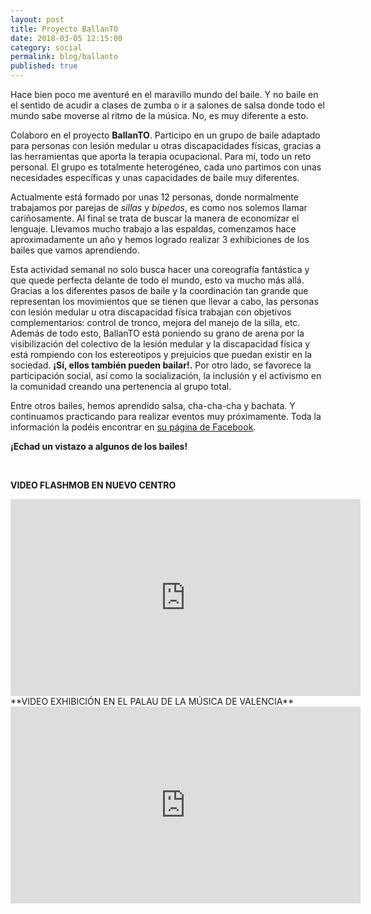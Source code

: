 ```yaml
---
layout: post
title: Proyecto BallanTO
date: 2018-03-05 12:15:00
category: social
permalink: blog/ballanto
published: true
---
```


Hace bien poco me aventuré en el maravillo mundo del baile. Y no baile en el sentido de acudir a clases de zumba o ir a salones de salsa donde todo el mundo sabe moverse al ritmo de la música. No, es muy diferente a esto.

Colaboro en el proyecto **BallanTO**. Participo en un grupo de baile adaptado para personas con lesión medular u otras discapacidades físicas, gracias a las herramientas que aporta la terapia ocupacional.
Para mí, todo un reto personal. El grupo es totalmente heterogéneo, cada uno partimos con unas necesidades específicas y unas capacidades de baile muy diferentes. 

Actualmente está formado por unas 12 personas, donde normalmente trabajamos por parejas de *sillas* y *bípedos*, es como nos solemos llamar cariñosamente. Al final se trata de buscar la manera de economizar el lenguaje.
Llevamos mucho trabajo a las espaldas, comenzamos hace aproximadamente un año y hemos logrado realizar 3 exhibiciones de los bailes que vamos aprendiendo.

Esta actividad semanal no solo busca hacer una coreografía fantástica y que quede perfecta delante de todo el mundo, esto va mucho más allá.
Gracias a los diferentes pasos de baile y la coordinación tan grande que representan los movimientos que se tienen que llevar a cabo, las personas con lesión medular u otra discapacidad física trabajan con objetivos complementarios: control de tronco, mejora del manejo de la silla, etc.
Además de todo esto, BallanTO está poniendo su grano de arena por la visibilización del colectivo de la lesión medular y la discapacidad física y está rompiendo con los estereotipos y prejuicios que puedan existir en la sociedad. **¡Sí, ellos también pueden bailar!.** 
Por otro lado, se favorece la participación social, así como la socialización, la inclusión y el activismo en la comunidad creando una pertenencia al grupo total. 

Entre otros bailes, hemos aprendido salsa, cha-cha-cha y bachata. Y continuamos practicando para realizar eventos muy próximamente.
Toda la información la podéis encontrar en [su página de Facebook](https://www.facebook.com/ballanto/).

**¡Echad un vistazo a algunos de los bailes!**

<br>

**VIDEO FLASHMOB EN NUEVO CENTRO**
<iframe width="560" height="315" src="https://www.youtube.com/embed/HocobNW43Fk" frameborder="0" allow="autoplay; encrypted-media" allowfullscreen></iframe>

<br>
**VIDEO EXHIBICIÓN EN EL PALAU DE LA MÚSICA DE VALENCIA**
<iframe width="560" height="315" src="https://www.youtube.com/embed/bjmx_5zFy-4" frameborder="0" allow="autoplay; encrypted-media" allowfullscreen></iframe>






